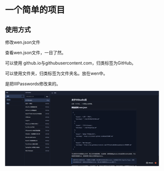 # 一个简单的项目

## 使用方式

修改wen.json文件

查看wen.json文件，一目了然。

可以使用 github.io与githubusercontent.com，归类标签为GitHub。

可以使用文件夹，归类标签为文件夹名。放在wen中。

是把IIIPasswords修改来的。

![](./image/1.jpg)